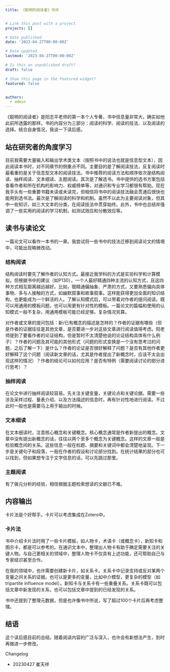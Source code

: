 ```yaml
---
title: 《聪明的阅读者》书评


# Link this post with a project
projects: []

# Date published
date: '2023-04-27T00:00:00Z'

# Date updated
lastmod: '2023-04-27T00:00:00Z'

# Is this an unpublished draft?
draft: false

# Show this page in the Featured widget?
featured: false


authors:
  - admin
---
```

《聪明的阅读者》是阳志平老师的第一本个人专著，书中信息量非常大，确实如他此前所透露的那样。书的内容分为三部分：阅读的科学、阅读的技法、以及阅读的选择。结合自身情况，我谈一下读后感。

## 站在研究者的角度学习

目前我需要大量输入和输出学术类文本（按照书中的说法也就是信息型文本），因此阅读本书时，对不同章节的侧重点不同。主要目的是了解阅读技法，反复阅读时最看重的是关于信息型文本的阅读技法。书中推荐的阅读方法和顺序依次是结构阅读、抽样阅读、文本细读、主题阅读。其次是了解选书。书中提供的选书方案包括查看作者和所在机构的影响力、权威榜单等，对通识和专业学习都很有帮助。现在我手头有一些重要书籍未读或未读完，但相信将书中的阅读技法融会贯通后很快也能用到选书法。最次是了解阅读的科学和机制。虽然不以此为主要阅读对象，但其中一些知识，如三大文本的分类，在阅读技法中贯穿始终。此外，书中也总结并强调了一些实用的阅读的学习机制，如测试效应和分散效应等。

## 读书与读论文

一篇论文可以看作一本书的一章。我尝试将一些书中的技法迁移到阅读论文的情境中，可能出现略微改动。

### 结构阅读

结构阅读时要先了解作者的认知方式。最接近我学科的方式是实验科学和计算模拟。但根据书中的建议（如P130），一个人最好精通四种主流的认知方式，且这四种方式相互距离越远越好。比如，既精通偏抽象、严肃的方式，又要熟悉偏向具体事物、多与人接触的方式，如幽默叙事和故事叙事。这样能获得更加全面的知识结构，也更能成为一个鲜活的人。了解认知模式后，可以带着对作者的提问阅读。既可以用通用的模板问题，也可以用更有针对性的模板。一篇论文的篇幅和使用的认知模式一般不复杂，用通用模板可能已经足够。复杂情况另算。

对作者或文章的提问包括：新/已有概念的描述是怎样的？作者的证据有哪些（但是作者的证据往往是其他文章，是否要进一步对这些文章进行阅读值得考虑。阳老师提到了要看作者的论证结构，但是暂时不太清楚他说的论证结构具体有什么例子）？作者的问题及其可能的其他形式（问题的形式变换是一个没有思考过的问题，之后了解一下）是什么？作者的论证是否很好解释了问题？是否有其他作者更好解释了这个问题（阅读新文章的话，尤其是作者提出了新概念时，应该不太会出现这样的情况）？作者的结论可以如何应用？是否有特例（需要阅读讨论的部分进行思考）？

### 抽样阅读

在论文中进行抽样阅读较容易。先关注关键变量，关键论点和关键论据。需要一些涉及采样过程、量表介绍、以及方法描述的信息时，再有针对性地进行阅读。不过此时一般也是需要马上用于输出的时候。

### 文本细读

在文本细读时，注意核心概念和关键概念。核心概念通常是作者新提出的概念。文章中没有提出新概念的话，往往以两个至多个概念为关键概念。这样的文章一般是检验概念间的关系。这些信息一般在标题、摘要和关键词中都会清楚地呈现。下一步是关键句子和段落，一般在作者的假设和讨论部分找到。在统计结果的部分也可以找到，但如果想专注于文字信息的话，可以先跳过那里。

### 主题阅读

有了做元分析的经验，相信根据主题检索想读的文献已不难。

## 内容输出

卡片法是个好帮手。卡片可以考虑集成在Zotero中。

### 卡片法

书中介绍卡片法时用了一些卡片模板，如人物卡，术语卡（或概念卡），新知卡和图示卡，都是可以参考的。在通识文本中，整理出人物卡有助于确定需要关注的关键人物。与自己更相关的领域中，整理人物卡不仅具有上述功能，还可帮助自己与专家结识甚至合作。

在我的领域中，也许需要创建新卡片，如关系卡。关系卡中记录支持或反对某两个变量之间关系的证据。也可以是更多的变量，比如中介模型，更复杂的模型（如tripartite influence model）。新知卡与关系卡有一些重叠关系。关系卡既可以包括文章中新发现的关系，也可以包括文章中提到的已经发现的关系。

书中还提到了整理元数据，但是也许像书中所说，写了超过100个卡片后再考虑整理。

## 结语

这个读后感目前的总结。随着阅读内容的广泛与深入，也许会有新想法产生，到时再做进一步修改。

Changelog

- 20230427 崔天祥

